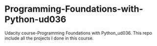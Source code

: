 # Programming-Foundations-with-Python-ud036
Udacity course-Programming Foundations with Python_ud036. This repo include all the projects I done in this course.
